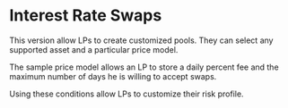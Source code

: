 # Interest Rate Swaps 

This version allow LPs to create customized pools. They can select any supported asset and a particular price model.

The sample price model allows an LP to store a daily percent fee and the maximum number of days he is willing to accept swaps.

Using these conditions allow LPs to customize their risk profile.
